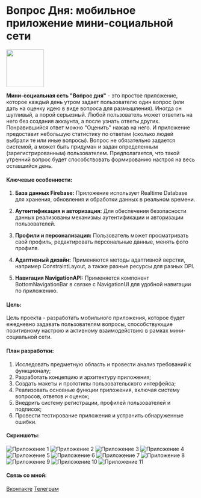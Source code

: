 # Вопрос Дня: мобильное приложение мини-социальной сети

<img src="app/src/main/res/drawable/ic_main_2.png" alt="" width="100" height="100">
  
**Мини-социальная сеть "Вопрос дня"** - это простое приложение, которое каждый день утром задает пользователю один вопрос (или дать на оценку идею в виде вопроса для размышления). Иногда он шутливый, а порой серьезный. Любой пользователь может ответить на него 
без создания аккаунта, а после узнать ответы других. Понравившийся ответ можно "Оценить" нажав на него. И приложение предоставит небольшую статистику по ответам (сколько людей выбрали те или иные вопросы). Вопрос не обязательно 
задается системой, а может быть придуман и задан определенным (зарегистрированным) пользователем. Предполагается, что такой утренний вопрос будет способствовать формированию настроя на весь оставшийся день. 

  </div>
</div>

#### Ключевые особенности:

1. **База данных Firebase:** Приложение использует Realtime Database для хранения, обновления и обработки данных в реальном времени.

2. **Аутентификация и авторизация:** Для обеспечения безопасности данных реализованы механизмы аутентификации и авторизации пользователей.
  
3. **Профили и персонализация:** Пользователь может просматривать свой профиль, редактировать персональные данные, менять фото профиля.

4. **Адаптивный дизайн:** Применяются методы адаптивной верстки, например ConstraintLayout, а также разные ресурсы для разных DPI.

5. **Навигация NavigationAPI:** Применяется компонент BottomNavigationBar в связке с NavigationUI для удобной навигации по приложению.


#### Цель:

Цель проекта - разработать мобильного приложения, которое будет ежедневно задавать пользователям вопросы, способствующие позитивному настрою и активному взаимодействию в рамках 
мини-социальной сети.


#### План разработки:

1.	Исследовать предметную область и провести анализ требований к функционалу;
2.	Разработать концепцию и архитектуру приложения;
3.	Создать макеты и прототипы пользовательского интерфейса;
4.	Реализовать основные функции приложения, включая систему вопросов, ответов и оценок;
5.	Внедрить систему регистрации, профилей пользователей и подписок;
6.	Провести тестирование приложения и устранить обнаруженные ошибки.

#### Скриншоты:
![Приложение 1](Screenshot/Welcome.png)
![Приложение 2](Screenshot/Login.png)
![Приложение 3](Screenshot/Registration.png)
![Приложение 4](Screenshot/Registration2.png)
![Приложение 5](Screenshot/Home.png)
![Приложение 6](Screenshot/DayQuestion.png)
![Приложение 7](Screenshot/Profile.png)
![Приложение 8](Screenshot/ProfileEdit.png)
![Приложение 9](Screenshot/ProfileEdit2.png)
![Приложение 10](Screenshot/Notifications.png)
![Приложение 11](Screenshot/NewQuestions.png)

#### Связь со мной:
[Вконтакте](https://vk.com/true_lnz/)
[Телеграм](https://t.me/lansonz/)
